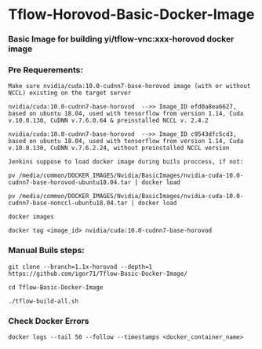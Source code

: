 # Tflow-Horovod-Basic-Docker-Image
### Basic Image for building yi/tflow-vnc:xxx-horovod docker image

### Pre Requerements:
```
Make sure nvidia/cuda:10.0-cudnn7-base-horovod image (with or without NCCL) existing on the target server

nvidia/cuda:10.0-cudnn7-base-horovod  -->> Image_ID efd0a8ea6627, based on ubuntu 18.04, used with tensorflow from version 1.14, Cuda v.10.0.130, CuDNN v.7.6.0.64 & preinstalled NCCL v. 2.4.2

nvidia/cuda:10.0-cudnn7-base-horovod  -->> Image_ID c9543dfc5cd3, based on ubuntu 18.04, used with tensorflow from version 1.14, Cuda v.10.0.130, CuDNN v.7.6.2.24, without preinstalled NCCL version

Jenkins suppose to load docker image during buils proccess, if not:

pv /media/common/DOCKER_IMAGES/Nvidia/BasicImages/nvidia-cuda-10.0-cudnn7-base-horovod-ubuntu18.04.tar | docker load

pv /media/common/DOCKER_IMAGES/Nvidia/BasicImages/nvidia-cuda-10.0-cudnn7-base-nonccl-ubuntu18.04.tar | docker load

docker images

docker tag <image_id> nvidia/cuda:10.0-cudnn7-base-horovod
```

### Manual Buils steps:
```
git clone --branch=1.1x-horovod --depth=1 https://github.com/igor71/Tflow-Basic-Docker-Image/

cd Tflow-Basic-Docker-Image

./tflow-build-all.sh
```
### Check Docker Errors
```
docker logs --tail 50 --follow --timestamps <docker_container_name>
```
